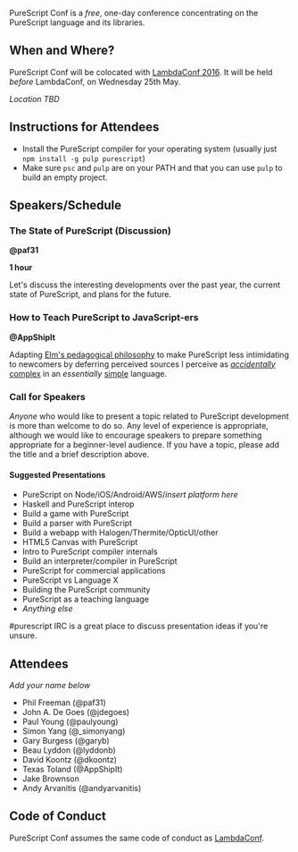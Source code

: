 PureScript Conf is a _free_, one-day conference concentrating on the PureScript language and its libraries.

## When and Where?

PureScript Conf will be colocated with [LambdaConf 2016](http://lambdaconf.us). It will be held _before_ LambdaConf, on Wednesday 25th May.

_Location TBD_

## Instructions for Attendees

- Install the PureScript compiler for your operating system (usually just `npm install -g pulp purescript`)
- Make sure `psc` and `pulp` are on your PATH and that you can use `pulp` to build an empty project.

## Speakers/Schedule

### The State of PureScript (Discussion)

**@paf31**

**1 hour**

Let's discuss the interesting developments over the past year, the current state of PureScript, and plans for the future.

### How to Teach PureScript to JavaScript-ers

**@AppShipIt**

Adapting [Elm's pedagogical philosophy](https://youtu.be/oYk8CKH7OhE) to make PureScript less intimidating to newcomers by deferring perceived sources I perceive as [_accidentally_ complex](https://en.wikipedia.org/wiki/No_Silver_Bullet) in an _essentially_ [simple](https://github.com/matthiasn/talk-transcripts/blob/master/Hickey_Rich/SimpleMadeEasy.md) language.

### Call for Speakers

_Anyone_ who would like to present a topic related to PureScript development is more than welcome to do so. Any level of experience is appropriate, although we would like to encourage speakers to prepare something appropriate for a beginner-level audience. If you have a topic, please add the title and a brief description above.

#### Suggested Presentations

- PureScript on Node/iOS/Android/AWS/_insert platform here_
- Haskell and PureScript interop
- Build a game with PureScript
- Build a parser with PureScript
- Build a webapp with Halogen/Thermite/OpticUI/other
- HTML5 Canvas with PureScript
- Intro to PureScript compiler internals
- Build an interpreter/compiler in PureScript
- PureScript for commercial applications
- PureScript vs Language X
- Building the PureScript community
- PureScript as a teaching language
- _Anything else_

\#purescript IRC is a great place to discuss presentation ideas if you're unsure. 

## Attendees

_Add your name below_

- Phil Freeman (@paf31)
- John A. De Goes (@jdegoes)
- Paul Young (@paulyoung)
- Simon Yang (@_simonyang)
- Gary Burgess (@garyb)
- Beau Lyddon (@lyddonb)
- David Koontz (@dkoontz)
- Texas Toland (@AppShipIt)
- Jake Brownson
- Andy Arvanitis (@andyarvanitis)

## Code of Conduct

PureScript Conf assumes the same code of conduct as [LambdaConf](http://lambdaconf.us).